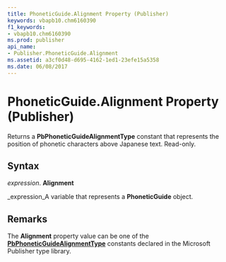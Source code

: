 ```yaml
---
title: PhoneticGuide.Alignment Property (Publisher)
keywords: vbapb10.chm6160390
f1_keywords:
- vbapb10.chm6160390
ms.prod: publisher
api_name:
- Publisher.PhoneticGuide.Alignment
ms.assetid: a3cf0d48-d695-4162-1ed1-23efe15a5358
ms.date: 06/08/2017
---
```



# PhoneticGuide.Alignment Property (Publisher)

Returns a  **PbPhoneticGuideAlignmentType** constant that represents the position of phonetic characters above Japanese text. Read-only.


## Syntax

 _expression_. **Alignment**

 _expression_A variable that represents a  **PhoneticGuide** object.


## Remarks

The  **Alignment** property value can be one of the **[PbPhoneticGuideAlignmentType](Publisher.PbPhoneticGuideAlignmentType.md)** constants declared in the Microsoft Publisher type library.


